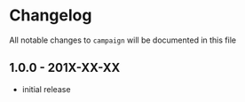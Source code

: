 # Changelog

All notable changes to `campaign` will be documented in this file

## 1.0.0 - 201X-XX-XX

- initial release
